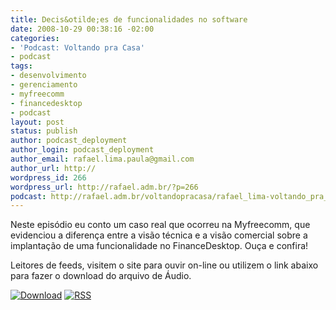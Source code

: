 ```yaml
---
title: Decis&otilde;es de funcionalidades no software
date: 2008-10-29 00:38:16 -02:00
categories:
- 'Podcast: Voltando pra Casa'
- podcast
tags:
- desenvolvimento
- gerenciamento
- myfreecomm
- financedesktop
- podcast
layout: post
status: publish
author: podcast_deployment
author_login: podcast_deployment
author_email: rafael.lima.paula@gmail.com
author_url: http://
wordpress_id: 266
wordpress_url: http://rafael.adm.br/?p=266
podcast: http://rafael.adm.br/voltandopracasa/rafael_lima-voltando_pra_casa-0030.mp3
---
```


Neste epis&oacute;dio eu conto um caso real que ocorreu na Myfreecomm, que evidenciou a diferen&ccedil;a entre a vis&atilde;o t&eacute;cnica e a vis&atilde;o comercial sobre a implanta&ccedil;&atilde;o de uma funcionalidade no FinanceDesktop. Ou&ccedil;a e confira!

Leitores de feeds, visitem o site para ouvir on-line ou utilizem o link abaixo para fazer o download do arquivo de &Aacute;udio.

<a class="noborder" href="http://rafael.adm.br/voltandopracasa/rafael_lima-voltando_pra_casa-0030.mp3" title="Download"><img src="http://rafael.adm.br/wp-content/themes/rafael_lima-rockinblue/images/download_green.gif" border="0" alt="Download" /></a> <a class="noborder" href="http://feeds.feedburner.com/rafael_lima_podcast" title="RSS"><img src="http://rafael.adm.br/wp-content/themes/rafael_lima-rockinblue/images/icn-feed-16x16.png" border="0" alt="RSS" /></a>

